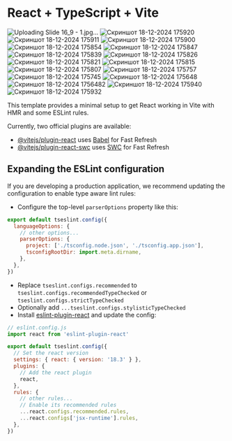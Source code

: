 # React + TypeScript + Vite
![Uploading Slide 16_9 - 1.jpg…]()
![Скриншот 18-12-2024 175920](https://github.com/user-attachments/assets/b7383175-eb11-4bbb-8bc2-eb2c018e5bae)
![Скриншот 18-12-2024 175911](https://github.com/user-attachments/assets/fc4fc4b5-5515-4a35-b891-453cd68a59c8)
![Скриншот 18-12-2024 175900](https://github.com/user-attachments/assets/9c0d1af4-3ae8-4289-8ecc-a06feeaca0d3)
![Скриншот 18-12-2024 175854](https://github.com/user-attachments/assets/8145d4df-3760-4ab4-bc2c-289aa43fc375)
![Скриншот 18-12-2024 175847](https://github.com/user-attachments/assets/d17e0db1-15c8-4b39-88a4-db4807e171c1)
![Скриншот 18-12-2024 175839](https://github.com/user-attachments/assets/53ed261a-6bd7-4cef-a3b2-8f40ef743aad)
![Скриншот 18-12-2024 175826](https://github.com/user-attachments/assets/f95524fa-7c98-4b5c-81d6-83de1de5fddc)
![Скриншот 18-12-2024 175821](https://github.com/user-attachments/assets/1e6d68f3-40e5-47b3-8789-dddd6583a172)
![Скриншот 18-12-2024 175815](https://github.com/user-attachments/assets/9a16692b-df59-4902-933b-58c7ffeba63e)
![Скриншот 18-12-2024 175807](https://github.com/user-attachments/assets/0b5092ea-6489-4154-9914-8680220ba0bc)
![Скриншот 18-12-2024 175757](https://github.com/user-attachments/assets/3316d360-029b-4351-9385-7cea8a0e22ba)
![Скриншот 18-12-2024 175745](https://github.com/user-attachments/assets/b9d0c0d6-fe1c-4841-8473-2846694d4292)
![Скриншот 18-12-2024 175648](https://github.com/user-attachments/assets/1a29849d-6806-427d-8d01-8be9ffd720b5)
![Скриншот 18-12-2024 1756482](https://github.com/user-attachments/assets/8c10189f-3461-496e-ad7e-d9646db08dbb)
![Скриншот 18-12-2024 175940](https://github.com/user-attachments/assets/b8f8613c-0daf-4874-9e1d-421064a476ae)
![Скриншот 18-12-2024 175932](https://github.com/user-attachments/assets/f98e4adf-9424-4d15-9d8c-c84817661070)

This template provides a minimal setup to get React working in Vite with HMR and some ESLint rules.

Currently, two official plugins are available:

- [@vitejs/plugin-react](https://github.com/vitejs/vite-plugin-react/blob/main/packages/plugin-react/README.md) uses [Babel](https://babeljs.io/) for Fast Refresh
- [@vitejs/plugin-react-swc](https://github.com/vitejs/vite-plugin-react-swc) uses [SWC](https://swc.rs/) for Fast Refresh

## Expanding the ESLint configuration

If you are developing a production application, we recommend updating the configuration to enable type aware lint rules:

- Configure the top-level `parserOptions` property like this:

```js
export default tseslint.config({
  languageOptions: {
    // other options...
    parserOptions: {
      project: ['./tsconfig.node.json', './tsconfig.app.json'],
      tsconfigRootDir: import.meta.dirname,
    },
  },
})
```

- Replace `tseslint.configs.recommended` to `tseslint.configs.recommendedTypeChecked` or `tseslint.configs.strictTypeChecked`
- Optionally add `...tseslint.configs.stylisticTypeChecked`
- Install [eslint-plugin-react](https://github.com/jsx-eslint/eslint-plugin-react) and update the config:

```js
// eslint.config.js
import react from 'eslint-plugin-react'

export default tseslint.config({
  // Set the react version
  settings: { react: { version: '18.3' } },
  plugins: {
    // Add the react plugin
    react,
  },
  rules: {
    // other rules...
    // Enable its recommended rules
    ...react.configs.recommended.rules,
    ...react.configs['jsx-runtime'].rules,
  },
})
```
